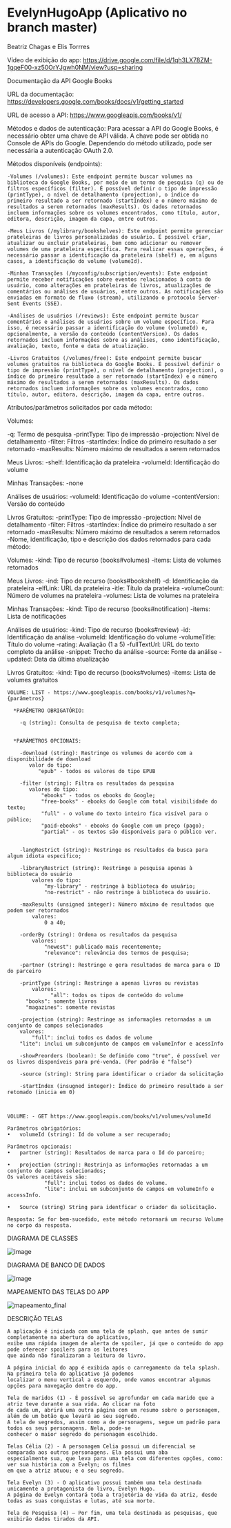 # EvelynHugoApp (Aplicativo no branch master)

Beatriz Chagas e Elis Torrres

Vídeo de exibição do app: https://drive.google.com/file/d/1qh3LX78ZM-1gqeF00-xz50OrYJgwh0NM/view?usp=sharing

Documentação da API Google Books

URL da documentação: https://developers.google.com/books/docs/v1/getting_started

URL de acesso a API: https://www.googleapis.com/books/v1/

Métodos e dados de autenticação: Para acessar a API do Google Books, é necessário obter uma chave de API válida. A chave pode ser obtida no Console de APIs do Google. Dependendo do método utilizado, pode ser necessária a autenticação OAuth 2.0.

Métodos disponíveis (endpoints):

    -Volumes (/volumes): Este endpoint permite buscar volumes na biblioteca do Google Books, por meio de um termo de pesquisa (q) ou de filtros específicos (filter). É possível definir o tipo de impressão (printType), o nível de detalhamento (projection), o índice do primeiro resultado a ser retornado (startIndex) e o número máximo de resultados a serem retornados (maxResults). Os dados retornados incluem informações sobre os volumes encontrados, como título, autor, editora, descrição, imagem da capa, entre outros.

    -Meus Livros (/mylibrary/bookshelves): Este endpoint permite gerenciar prateleiras de livros personalizadas do usuário. É possível criar, atualizar ou excluir prateleiras, bem como adicionar ou remover volumes de uma prateleira específica. Para realizar essas operações, é necessário passar a identificação da prateleira (shelf) e, em alguns casos, a identificação do volume (volumeId).

    -Minhas Transações (/myconfig/subscription/events): Este endpoint permite receber notificações sobre eventos relacionados à conta do usuário, como alterações em prateleiras de livros, atualizações de comentários ou análises de usuários, entre outros. As notificações são enviadas em formato de fluxo (stream), utilizando o protocolo Server-Sent Events (SSE).

    -Análises de usuários (/reviews): Este endpoint permite buscar comentários e análises de usuários sobre um volume específico. Para isso, é necessário passar a identificação do volume (volumeId) e, opcionalmente, a versão do conteúdo (contentVersion). Os dados retornados incluem informações sobre as análises, como identificação, avaliação, texto, fonte e data de atualização.

    -Livros Gratuitos (/volumes/free): Este endpoint permite buscar volumes gratuitos na biblioteca do Google Books. É possível definir o tipo de impressão (printType), o nível de detalhamento (projection), o índice do primeiro resultado a ser retornado (startIndex) e o número máximo de resultados a serem retornados (maxResults). Os dados retornados incluem informações sobre os volumes encontrados, como título, autor, editora, descrição, imagem da capa, entre outros.


Atributos/parâmetros solicitados por cada método:

Volumes:

-q: Termo de pesquisa
-printType: Tipo de impressão
-projection: Nível de detalhamento
-filter: Filtros
-startIndex: Índice do primeiro resultado a ser retornado
-maxResults: Número máximo de resultados a serem retornados

Meus Livros:
-shelf: Identificação da prateleira
-volumeId: Identificação do volume

Minhas Transações:
-none

Análises de usuários:
-volumeId: Identificação do volume
-contentVersion: Versão do conteúdo

Livros Gratuitos:
-printType: Tipo de impressão
-projection: Nível de detalhamento
-filter: Filtros
-startIndex: Índice do primeiro resultado a ser retornado
-maxResults: Número máximo de resultados a serem retornados
-Nome, identificação, tipo e descrição dos dados retornados para cada método:

Volumes:
-kind: Tipo de recurso (books#volumes)
-items: Lista de volumes retornados

Meus Livros:
-ind: Tipo de recurso (books#bookshelf)
-d: Identificação da prateleira
-elfLink: URL da prateleira
-itle: Título da prateleira
-volumeCount: Número de volumes na prateleira
-volumes: Lista de volumes na prateleira

Minhas Transações:
-kind: Tipo de recurso (books#notification)
-items: Lista de notificações

Análises de usuários:
-kind: Tipo de recurso (books#review)
-id: Identificação da análise
-volumeId: Identificação do volume
-volumeTitle: Título do volume
-rating: Avaliação (1 a 5)
-fullTextUrl: URL do texto completo da análise
-snippet: Trecho da análise
-source: Fonte da análise
-updated: Data da última atualização

Livros Gratuitos:
-kind: Tipo de recurso (books#volumes)
-items: Lista de volumes gratuitos



    VOLUME: LIST - https://www.googleapis.com/books/v1/volumes?q={parâmetros}
      
      *PARÊMETRO OBRIGATÓRIO:
        
        -q (string): Consulta de pesquisa de texto completa;
        
        
      *PARÂMETROS OPCIONAIS:
        
        -download (string): Restringe os volumes de acordo com a disponibilidade de download
           valor do tipo:
              "epub" - todos os valores do tipo EPUB
            
        -filter (string): Filtra os resultados da pesquisa
           valores do tipo:
               "ebooks" - todos os ebooks do Google;
               "free-books" - ebooks do Google com total visibilidade do texto;
               "full" - o volume do texto inteiro fica visível para o público;
               "paid-ebooks" - ebooks do Google com um preço (pago);
               "partial" - os textos são disponíveis para o público ver.
               
               
        -langRestrict (string): Restringe os resultados da busca para algum idiota especifico;
        
        -libraryRestrict (string): Restringe a pesquisa apenas à biblioteca do usuário
            valores do tipo:
                "my-library" - restringe à biblioteca do usuário;
                "no-restrict" - não restringe à biblioteca do usuário.
                
        -maxResults (unsigned integer): Número máximo de resultados que podem ser retornados
            valores: 
                0 a 40;
                
        -orderBy (string): Ordena os resultados da pesquisa
            valores:
                "newest": publicado mais recentemente;
                "relevance": relevância dos termos de pesquisa;
                
        -partner (string): Restringe e gera resultados de marca para o ID do parceiro
        
        -printType (string): Restringe a apenas livros ou revistas
            valores:
                  "all": todos os tipos de conteúdo do volume
		  "books": somente livros
		  "magazines": somente revistas
		  
        -projection (string): Restringe as informações retornadas a um conjunto de campos selecionados
	    valores:
	    	"full": inclui todos os dados de volume
		"lite": inclui um subconjunto de campos em volumeInfor e acessInfo

        -showPreorders (boolean): Se definido como "true", é possível ver os livros disponíveis para pré-venda. (Por padrão é "false")

        -source (string): String para identificar o criador da solicitação
	
        -startIndex (insugned integer): Índice do primeiro resultado a ser retomado (inicia em 0)
	
	
	
	VOLUME: - GET https://www.googleapis.com/books/v1/volumes/volumeId

	Parâmetros obrigatórios:
	•	volumeId (string): Id do volume a ser recuperado; 

	Parâmetros opcionais:
	•	partner (string): Resultados de marca para o Id do parceiro;

	•	projection (string): Restrinja as informações retornadas a um conjunto de campos selecionados;
	Os valores aceitáveis são:
				"full": inclui todos os dados de volume.
				"lite": inclui um subconjunto de campos em volumeInfo e accessInfo.

	•	Source (string) String para identficar o criador da solicitação. 

	Resposta: Se for bem-sucedido, este método retornará um recurso Volume no corpo da resposta.


DIAGRAMA DE CLASSES 

![image](https://user-images.githubusercontent.com/101807222/236349398-880fc81a-b0b9-4761-9421-73cefef9e69b.png)


DIAGRAMA DE BANCO DE DADOS

![image](https://user-images.githubusercontent.com/101807222/236349435-b8d9653d-6e60-46bf-a1f2-6c3a19987af0.png)


MAPEAMENTO DAS TELAS DO APP

![mapeamento_final](https://user-images.githubusercontent.com/101807222/236349474-1a3c98c9-1112-4e96-969e-c07348f2d1ac.png)


DESCRIÇÃO TELAS

	A aplicação é iniciada com uma tela de splash, que antes de sumir completamente na abertura do aplicativo, 
	exibe uma rápida imagem de alerta de spoiler, já que o conteúdo do app pode oferecer spoilers para os leitores
	que ainda não finalizaram a leitura do livro.
	
	A página inicial do app é exibida após o carregamento da tela splash. Na primeira tela do aplicativo já podemos
	localizar o menu vertical a esquerdo, onde vamos encontrar algumas opções para navegação dentro do app.
	
	Tela de maridos (1) - É possível se aprofundar em cada marido que a atriz teve durante a sua vida. Ao clicar na foto 
	de cada um, abrirá uma outra página com um resumo sobre o personagem, além de um botão que levará ao seu segredo. 
	A tela de segredos, assim como a de personagens, segue um padrão para todos os seus personagens. Nela, pode-se 
	conhecer o maior segredo do personagem escolhido.
	
	Telas Célia (2) - A personagem Celia possui um diferencial se comparada aos outros personagens. Ela possui uma aba
	especialmente sua, que leva para uma tela com diferentes opções, como: ver sua história com a Evelyn; os filmes
	em que a atriz atuou; e o seu segredo. 
	
	Tela Evelyn (3) - O aplicativo possui também uma tela destinada unicamente a protagonista do livro, Evelyn Hugo. 
	A página de Evelyn contará toda a trajetória de vida da atriz, desde todas as suas conquistas e lutas, até sua morte. 
	
	Tela de Pesquisa (4) – Por fim, uma tela destinada as pesquisas, que exibirão dados tirados da API.



